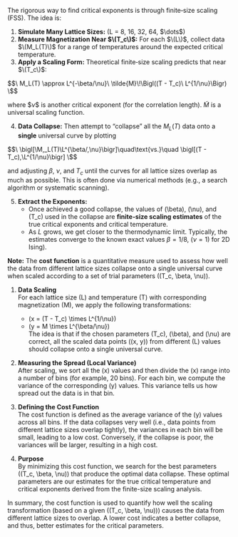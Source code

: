 The rigorous way to find critical exponents is through finite‐size scaling (FSS). The idea is:

1. **Simulate Many Lattice Sizes:** \(L = 8, 16, 32, 64, $\dots\$)  
2. **Measure Magnetization Near $\(T_c\)$:** For each $\(L\)$, collect data $\(M_L(T)\)$ for a range of temperatures around the expected critical temperature.  
3. **Apply a Scaling Form:** Theoretical finite‐size scaling predicts that near $\(T_c\)$:

$$\
M_L(T) \approx L^{-\beta/\nu}\ \tilde{M}\!\Bigl((T - T_c)\ L^{1/\nu}\Bigr)
\$$

   where $$\nu\$$ is another critical exponent (for the correlation length). $\tilde{M}$ is a universal scaling function.

4. **Data Collapse:** Then attempt to “collapse” all the $M_L(T)$ data onto a **single** universal curve by plotting

$$\
\bigl[\M,_L(T)\L^{\beta/,\nu}\bigr]\quad\text{vs.}\quad \bigl[(T - T_c),\L^{1/\nu}\bigr]
\$$

   and adjusting $\beta$, $\nu$, and $T_c$ until the curves for all lattice sizes overlap as much as possible. This is often done via numerical methods (e.g., a search algorithm or systematic scanning).

5. **Extract the Exponents:**  
   - Once achieved a good collapse, the values of \(\beta\), \(\nu\), and \(T_c\) used in the collapse are **finite‐size scaling estimates** of the true critical exponents and critical temperature.  
   - As $L$ grows, we get closer to the thermodynamic limit. Typically, the estimates converge to the known exact values $\beta=1/8$, \($\nu=1$\) for 2D Ising).
  

**Note:**
The **cost function** is a quantitative measure used to assess how well the data from different lattice sizes collapse onto a single universal curve when scaled according to a set of trial parameters \((T_c, \beta, \nu)\). 

1. **Data Scaling**  
   For each lattice size \(L\) and temperature \(T\) with corresponding magnetization \(M\), we apply the following transformations:
   - \(x = (T - T_c) \times L^{1/\nu}\)
   - \(y = M \times L^{\beta/\nu}\)  
   The idea is that if the chosen parameters \(T_c\), \(\beta\), and \(\nu\) are correct, all the scaled data points \((x, y)\) from different \(L\) values should collapse onto a single universal curve.

2. **Measuring the Spread (Local Variance)**  
   After scaling, we sort all the \(x\) values and then divide the \(x\) range into a number of bins (for example, 20 bins). For each bin, we compute the variance of the corresponding \(y\) values. This variance tells us how spread out the data is in that bin.

3. **Defining the Cost Function**  
   The cost function is defined as the average variance of the \(y\) values across all bins. If the data collapses very well (i.e., data points from different lattice sizes overlap tightly), the variances in each bin will be small, leading to a low cost. Conversely, if the collapse is poor, the variances will be larger, resulting in a high cost.

4. **Purpose**  
   By minimizing this cost function, we search for the best parameters \((T_c, \beta, \nu)\) that produce the optimal data collapse. These optimal parameters are our estimates for the true critical temperature and critical exponents derived from the finite-size scaling analysis.

In summary, the cost function is used to quantify how well the scaling transformation (based on a given \((T_c, \beta, \nu)\)) causes the data from different lattice sizes to overlap. A lower cost indicates a better collapse, and thus, better estimates for the critical parameters.
